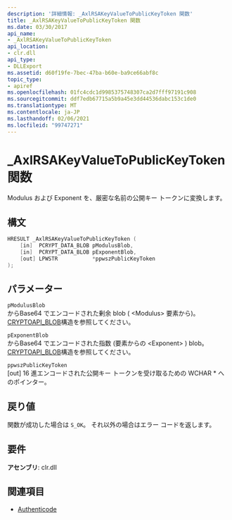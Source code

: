 ```yaml
---
description: '詳細情報: _AxlRSAKeyValueToPublicKeyToken 関数'
title: _AxlRSAKeyValueToPublicKeyToken 関数
ms.date: 03/30/2017
api_name:
- _AxlRSAKeyValueToPublicKeyToken
api_location:
- clr.dll
api_type:
- DLLExport
ms.assetid: d60f19fe-7bec-47ba-b60e-ba9ce66abf8c
topic_type:
- apiref
ms.openlocfilehash: 01fc4cdc1d9985375748307ca2d7fff97191c908
ms.sourcegitcommit: ddf7edb67715a5b9a45e3dd44536dabc153c1de0
ms.translationtype: MT
ms.contentlocale: ja-JP
ms.lasthandoff: 02/06/2021
ms.locfileid: "99747271"
---
```

# <a name="_axlrsakeyvaluetopublickeytoken-function"></a>\_AxlRSAKeyValueToPublicKeyToken 関数

Modulus および Exponent を、厳密な名前の公開キー トークンに変換します。

## <a name="syntax"></a>構文

```cpp
HRESULT _AxlRSAKeyValueToPublicKeyToken (
    [in]  PCRYPT_DATA_BLOB pModulusBlob,
    [in]  PCRYPT_DATA_BLOB pExponentBlob,
    [out] LPWSTR           *ppwszPublicKeyToken
);
```

## <a name="parameters"></a>パラメーター

 `pModulusBlob`\
 からBase64 でエンコードされた剰余 blob ( \<Modulus> 要素から)。  [CRYPTOAPI_BLOB](/windows/win32/api/dpapi/ns-dpapi-crypt_integer_blob)構造を参照してください。

 `pExponentBlob`\
 からBase64 でエンコードされた指数 (要素からの \<Exponent> ) blob。 [CRYPTOAPI_BLOB](/windows/win32/api/dpapi/ns-dpapi-crypt_integer_blob)構造を参照してください。

 `ppwszPublicKeyToken`\
 [out] 16 進エンコードされた公開キー トークンを受け取るための WCHAR * へのポインター。

## <a name="return-value"></a>戻り値

 関数が成功した場合は `S_OK`。 それ以外の場合はエラー コードを返します。

## <a name="requirements"></a>要件

**アセンブリ**: clr.dll

## <a name="see-also"></a>関連項目

- [Authenticode](index.md)
